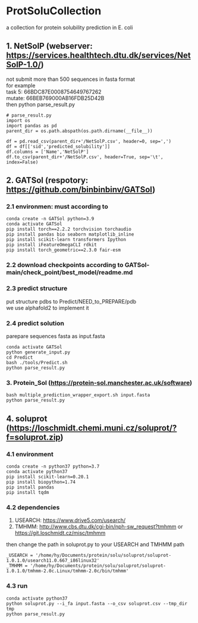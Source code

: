 # ProtSoluCollection
a collection for protein solubility prediction in E. coli 

## 1. NetSolP (webserver: https://services.healthtech.dtu.dk/services/NetSolP-1.0/)
not submit more than 500 sequences in fasta format \
for example \
task 5: 66BDC87E0008754649767262 \
mutate: 66BEB769000AB16FDB25D42B \
then python parse_result.py
```
# parse_result.py
import os
import pandas as pd
parent_dir = os.path.abspath(os.path.dirname(__file__))

df = pd.read_csv(parent_dir+'/NetSolP.csv', header=0, sep=',')
df = df[['sid','predicted_solubility']]
df.columns = ['Name','NetSolP']
df.to_csv(parent_dir+'/NetSolP.csv', header=True, sep='\t', index=False)
```

## 2. GATSol (respotory: https://github.com/binbinbinv/GATSol)
### 2.1 environmen: must according to 
```
conda create -n GATSol python=3.9
conda activate GATSol
pip install torch==2.2.2 torchvision torchaudio
pip install pandas bio seaborn matplotlib_inline
pip install scikit-learn transformers Ipython
pip install iFeatureOmegaCLI rdkit
pip install torch_geometric==2.3.0 fair-esm
```
### 2.2 download checkpoints according to GATSol-main/check_point/best_model/readme.md

### 2.3 predict structure
put structure pdbs to Predict/NEED_to_PREPARE/pdb \
we use alphafold2 to implement it

### 2.4 predict solution
parepare sequences fasta as input.fasta
```
conda activate GATSol
python generate_input.py
cd Predict
bash ./tools/Predict.sh
python parse_result.py
```

### 3. Protein_Sol (https://protein-sol.manchester.ac.uk/software)

```
bash multiple_prediction_wrapper_export.sh input.fasta
python parse_result.py

```

## 4. soluprot (https://loschmidt.chemi.muni.cz/soluprot/?f=soluprot.zip)
### 4.1 environment
```
conda create -n python37 python=3.7
conda activate python37
pip install scikit-learn=0.20.1
pip install biopython=1.74
pip install pandas
pip install tqdm
```
### 4.2 dependencies

1. USEARCH: https://www.drive5.com/usearch/
2. TMHMM: http://www.cbs.dtu.dk/cgi-bin/nph-sw_request?tmhmm or https://git.loschmidt.cz/misc/tmhmm 

then change the path in soluprot.py to your USEARCH and TMHMM path

```
_USEARCH = '/home/hy/Documents/protein/solu/soluprot/soluprot-1.0.1.0/usearch11.0.667_i86linux32'
_TMHMM = '/home/hy/Documents/protein/solu/soluprot/soluprot-1.0.1.0/tmhmm-2.0c.Linux/tmhmm-2.0c/bin/tmhmm'

```
### 4.3 run
```
conda activate python37
python soluprot.py --i_fa input.fasta --o_csv soluprot.csv --tmp_dir tmp
python parse_result.py
```


